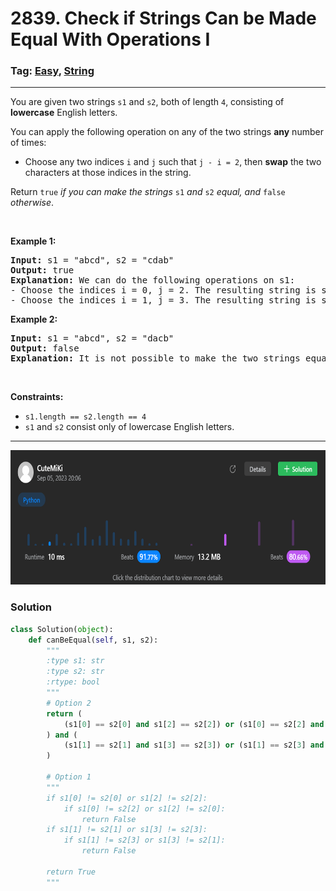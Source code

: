 # 2839. Check if Strings Can be Made Equal With Operations I
### Tag: [Easy](https://github.com/TheOnlyMiki/LeetCode-For-Fun/tree/main#easy-level), [String](https://github.com/TheOnlyMiki/LeetCode-For-Fun/tree/main#string)
---
<div class="px-5 pt-4"><div class="flex"></div><div class="xFUwe" data-track-load="description_content"><p>You are given two strings <code>s1</code> and <code>s2</code>, both of length <code>4</code>, consisting of <strong>lowercase</strong> English letters.</p>

<p>You can apply the following operation on any of the two strings <strong>any</strong> number of times:</p>

<ul>
	<li>Choose any two indices <code>i</code> and <code>j</code> such that <code>j - i = 2</code>, then <strong>swap</strong> the two characters at those indices in the string.</li>
</ul>

<p>Return <code>true</code><em> if you can make the strings </em><code>s1</code><em> and </em><code>s2</code><em> equal, and </em><code>false</code><em> otherwise</em>.</p>

<p>&nbsp;</p>
<p><strong class="example">Example 1:</strong></p>

<pre><strong>Input:</strong> s1 = "abcd", s2 = "cdab"
<strong>Output:</strong> true
<strong>Explanation:</strong> We can do the following operations on s1:
- Choose the indices i = 0, j = 2. The resulting string is s1 = "cbad".
- Choose the indices i = 1, j = 3. The resulting string is s1 = "cdab" = s2.
</pre>

<p><strong class="example">Example 2:</strong></p>

<pre><strong>Input:</strong> s1 = "abcd", s2 = "dacb"
<strong>Output:</strong> false
<strong>Explanation:</strong> It is not possible to make the two strings equal.
</pre>

<p>&nbsp;</p>
<p><strong>Constraints:</strong></p>

<ul>
	<li><code>s1.length == s2.length == 4</code></li>
	<li><code>s1</code> and <code>s2</code> consist only of lowercase English letters.</li>
</ul>
</div></div>

---
<img src="Submit.png" width="700" height="215" />

### Solution

```python
class Solution(object):
    def canBeEqual(self, s1, s2):
        """
        :type s1: str
        :type s2: str
        :rtype: bool
        """
        # Option 2
        return (
            (s1[0] == s2[0] and s1[2] == s2[2]) or (s1[0] == s2[2] and s1[2] == s2[0])
        ) and (
            (s1[1] == s2[1] and s1[3] == s2[3]) or (s1[1] == s2[3] and s1[3] == s2[1])
        )

        # Option 1
        """
        if s1[0] != s2[0] or s1[2] != s2[2]:
            if s1[0] != s2[2] or s1[2] != s2[0]:
                return False
        if s1[1] != s2[1] or s1[3] != s2[3]:
            if s1[1] != s2[3] or s1[3] != s2[1]:
                return False

        return True
        """
```
